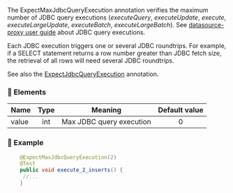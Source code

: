 The ExpectMaxJdbcQueryExecution annotation verifies the maximum number of JDBC query executions (_executeQuery_, _executeUpdate_, _execute_, _executeLargeUpdate_, _executeBatch_, _executeLargeBatch_). See <a href="http://ttddyy.github.io/datasource-proxy/docs/current/user-guide/index.html"> datasource-proxy user guide</a> about JDBC query executions.

Each JDBC execution triggers one or several JDBC roundtrips. For example, if a SELECT statement returns a row number greater than JDBC fetch size, the retrieval of all rows will need several JDBC roundtrips.

See also the [ExpectJdbcQueryExecution](./@ExpectJdbcQueryExecution) annotation.

### :wrench: Elements 
|Name      |Type | Meaning                 | Default value |
| -------- |:---:|:-----------------------:|:-------------:|
| value    | int |Max JDBC query execution |        0      |

### :mag_right: Example
```java
    @ExpectMaxJdbcQueryExecution(2)
    @Test
    public void execute_2_inserts() {	
     //...
    }
```